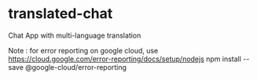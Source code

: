 # translated-chat
 Chat App with multi-language translation

Note : for error reporting on google cloud, use 
    https://cloud.google.com/error-reporting/docs/setup/nodejs
    npm install --save @google-cloud/error-reporting